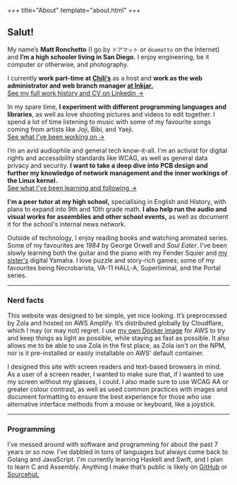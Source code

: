 +++
title="About"
template="about.html"
+++

## Salut!

My name’s **Matt Ronchetto** (I go by `ドアマット` or `doamatto` on the Internet) and **I’m a high schooler living in San Diego.** I enjoy engineering, be it computer or otherwise, and photography.

I currently **work part-time at [Chili’s](https://chilis.com)** as a host and **work as the web administrator and web branch manager [at Inkjar.](https://inkjar.org)**<br/>
[See my full work history and CV on Linkedin &rarr;](https://linkedin.com/in/matthewronchetto)

In my spare time, **I experiment with different programming languages and libraries**, as well as love shooting pictures and videos to edit together. I spend a lot of time listening to music with some of my favourite songs coming from artists like Joji, Bibi, and Yaeji.<br/>
[See what I’ve been working on &rarr;](/projects)

I’m an avid audiophile and general tech know-it-all. I'm an activist for digital rights and accessibility standards like WCAG, as well as general data privacy and security. **I want to take a deep dive into PCB design and further my knowledge of network management and the inner workings of the Linux kernel.**<br/>
[See what I've been learning and following &rarr;](/blog)

**I'm a peer tutor at my high school,** specialising in English and History, with plans to expand into 9th and 10th grade math. **I also help run the audio and visual works for assemblies and other school events,** as well as document it for the school's internal news network.

Outside of technology, I enjoy reading books and watching animated series. Some of my favourites are *1984* by George Orwell and *Soul Eater*. I've been slowly learning both the guitar and the piano with my Fender Squier and [my sister's](https://m-ronchetto.github.io/Portfolio/) digital Yamaha. I love puzzle and story-rich games; some of my favourites being Necrobarista, VA-11 HALL-A, Superliminal, and the Portal series.

---

### Nerd facts

This website was designed to be simple, yet nice looking. It’s preprocessed by Zola and hosted on AWS Amplify. It’s distributed globally by Cloudflare, which I may (or may not) regret. I use [my own Docker image](https://github.com/doamatto/amplify-zola) for AWS to try and keep things as light as possible, while staying as fast as possible. It also allows me to be able to use Zola in the first place, as Zola isn't on the NPM, nor is it pre-installed or easily installable on AWS' default container.

I designed this site with screen readers and text-based browsers in mind. As a user of a screen reader, I wanted to make sure that, if I wanted to use my screen without my glasses, I could. I also made sure to use WCAG AA or greater colour contrast, as well as used common practices with images and document formatting to ensure the best experience for those who use alternative interface methods from a mouse or keyboard, like a joystick.

---

### Programming

I’ve messed around with software and programming for about the past 7 years or so now. I’ve dabbled in tons of languages but always come back to Golang and JavaScript. I'm currently learning Haskell and Swift, and I plan to learn C and Assembly. Anything I make that’s public is likely on [GitHub](https://github.com/doamatto) or [Sourcehut.](https://sr.ht/~doamatto/)
